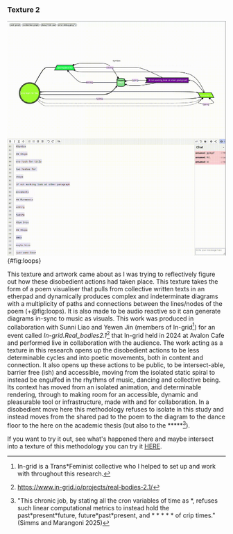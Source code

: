 
### Texture 2

![A screenshot of the work generating looped diagrams (top) from the collective etherpad (bellow)](../04_media/Pad_Loop.png){#fig:loops}

This texture and artwork came about as I was trying to reflectively figure out how these disobedient actions had taken place. This texture takes the form of a poem visualiser that pulls from collective written texts in an etherpad and dynamically produces complex and indeterminate diagrams with a multiplicity of paths and connections between the lines/nodes of the poem (+@fig:loops). It is also made to be audio reactive so it can generate diagrams in-sync to music as visuals. This work was produced in collaboration with Sunni Liao and Yewen Jin (members of In-grid[^q5]) for an event called *In-grid.Real\_bodies2.1*[^l1] that In-grid held in 2024 at Avalon Cafe and performed live in collaboration with the audience. The work acting as a texture in this research opens up the disobedient actions to be less determinable cycles and into poetic movements, both in content and connection. It also opens up these actions to be public, to be intersect-able, barrier free (ish) and accessible, moving from the isolated static spiral to instead be engulfed in the rhythms of music, dancing and collective being. Its context has moved from an isolated animation, and determinable rendering, through to making room for an accessible, dynamic and pleasurable tool or infrastructure, made with and for collaboration. In a disobedient move here this methodology refuses to isolate in this study and instead moves from the shared pad to the poem to the diagram to the dance floor to the here on the academic thesis (but also to the \*\*\*\*\*[^q6]).

If you want to try it out, see what\'s happened there and maybe intersect into a texture of this methodology you can try it [HERE](https://georgie-png.github.io/etherpad-vis/).

[^q5]: In-grid is a Trans\*Feminist collective who I helped to set up and work with throughout this research.
[^q6]: "This chronic job, by stating all the cron variables of time as \*, refuses such linear computational metrics to instead hold the past\*present\*future, future\*past\*present, and \* \* \* \* \* of crip times." (Simms and Marangoni 2025)
[^l1]: https://www.in-grid.io/projects/real-bodies-2.1/